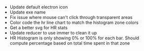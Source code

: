 - Update default electron icon
- Update exe name
- Fix issue where mouse can't click through transparent areas
- Color code the hr line chart to match the histogram zone colors
- Get a better svg for HR stats
- Update reducer to use immer to clean it up
- HR Histogram is only showing 0% or 100% for each bar. Should compute percentage based on total time spent in that zone

